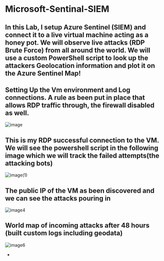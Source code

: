 # Microsoft-Sentinal-SIEM

<h2> In this Lab, I setup Azure Sentinel (SIEM) and connect it to a live virtual machine acting as a honey pot. We will observe live attacks (RDP Brute Force) from all around the world. We will use a custom PowerShell script to look up the attackers Geolocation information and plot it on the Azure Sentinel Map! </h2> 


 <h2>Setting Up the Vm environment and Log connections. A rule as been put in place that allows RDP traffic through, the firewall disabled as well. </h2> 


![image](https://github.com/Applepancakes/Microsoft-Sentinal-SIEM/assets/158091426/f8265fa2-0cce-486a-8785-dcc3004aba4a)

 
 

 <h2>This is my RDP successful connection to the VM. We will see the powershell script in the following image which we will track the failed attempts(the attacking bots)</h2> 


![image(1)](https://github.com/Applepancakes/Microsoft-Sentinal-SIEM/assets/158091426/b3b040bd-4d57-4b72-8244-10949c7909c6)



<h2>The public IP of the VM as been discovered and we can see the attacks pouring in </h2> 
 

![image4](https://github.com/Applepancakes/Microsoft-Sentinal-SIEM/assets/158091426/6599d2f1-c4f2-4d8c-9815-ea399de690da)

 


<h2> World map of incoming attacks after 48 hours (built custom logs including geodata)</h2>
 
 
![image6](https://github.com/Applepancakes/Microsoft-Sentinal-SIEM/assets/158091426/9d684f53-facb-40bc-ac39-6eb91d4e02a1)


 

-
